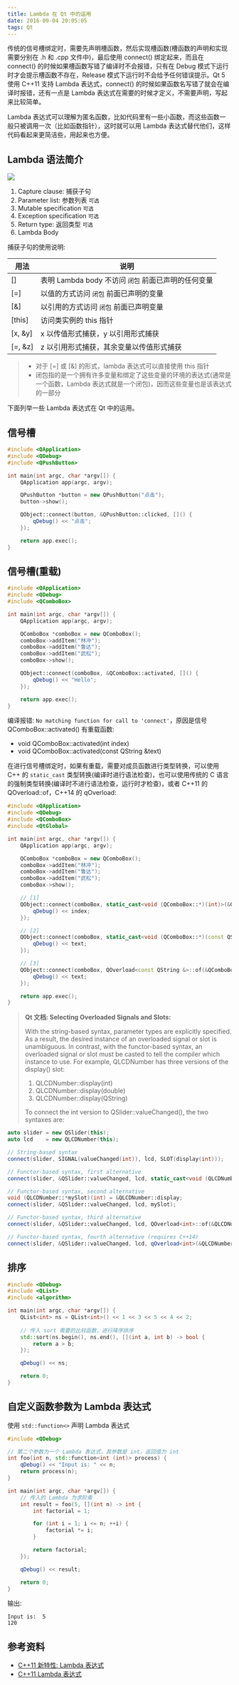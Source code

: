 ```yaml
---
title: Lambda 在 Qt 中的运用
date: 2016-09-04 20:05:05
tags: Qt
---
```


传统的信号槽绑定时，需要先声明槽函数，然后实现槽函数(槽函数的声明和实现需要分别在 .h 和 .cpp 文件中)，最后使用 connect() 绑定起来，而且在 connect() 的时候如果槽函数写错了编译时不会报错，只有在 Debug 模式下运行时才会提示槽函数不存在，Release 模式下运行时不会给予任何错误提示。Qt 5 使用 C++11 支持 Lambda 表达式，connect() 的时候如果函数名写错了就会在编译时报错，还有一点是 Lambda 表达式在需要的时候才定义，不需要声明，写起来比较简单。

Lambda 表达式可以理解为匿名函数，比如代码里有一些小函数，而这些函数一般只被调用一次（比如函数指针），这时就可以用 Lambda 表达式替代他们，这样代码看起来更简洁些，用起来也方便。

<!--more-->

## Lambda 语法简介
![](/img/qt/cpp-lambda.png)

1. Capture clause: 捕获子句
2. Parameter list: 参数列表 `可选`
3. Mutable specification `可选`
4. Exception specification `可选`
5. Return type: 返回类型 `可选`
6. Lambda Body

捕获子句的使用说明:

| 用法      | 说明                                 |
| ------- | ---------------------------------- |
| []      | 表明 Lambda body 不访问 `闭包` 前面已声明的任何变量 |
| [=]     | 以值的方式访问 `闭包` 前面已声明的变量              |
| [&]     | 以引用的方式访问 `闭包` 前面已声明变量              |
| [this]  | 访问类实例的 this 指针                     |
| [x, &y] | x 以传值形式捕获，y 以引用形式捕获                |
| [=, &z] | z 以引用形式捕获，其余变量以传值形式捕获              |

> * 对于 [=] 或 [&] 的形式，lambda 表达式可以直接使用 this 指针  
> * 闭包指的是一个拥有许多变量和绑定了这些变量的环境的表达式(通常是一个函数，Lambda 表达式就是一个闭包)，因而这些变量也是该表达式的一部分

下面列举一些 Lambda 表达式在 Qt 中的运用。

## 信号槽
```cpp
#include <QApplication>
#include <QDebug>
#include <QPushButton>

int main(int argc, char *argv[]) {
    QApplication app(argc, argv);

    QPushButton *button = new QPushButton("点击");
    button->show();

    QObject::connect(button, &QPushButton::clicked, []() {
        qDebug() << "点击";
    });

    return app.exec();
}
```

## 信号槽(重载)

```cpp
#include <QApplication>
#include <QDebug>
#include <QComboBox>

int main(int argc, char *argv[]) {
    QApplication app(argc, argv);

    QComboBox *comboBox = new QComboBox();
    comboBox->addItem("林冲");
    comboBox->addItem("鲁达");
    comboBox->addItem("武松");
    comboBox->show();

    QObject::connect(comboBox, &QComboBox::activated, []() {
        qDebug() << "Hello";
    });

    return app.exec();
}
```

编译报错: `No matching function for call to 'connect'`，原因是信号 QComboBox::activated() 有重载函数:

* void QComboBox::activated(int index)
* void QComboBox::activated(const QString &text)

在进行信号槽绑定时，如果有重载，需要对成员函数进行类型转换，可以使用 C++ 的 `static_cast` 类型转换(编译时进行语法检查)，也可以使用传统的 C 语言的强制类型转换(编译时不进行语法检查，运行时才检查)，或者 C++11 的 QOverload::of，C++14 的 qOverload:

```cpp
#include <QApplication>
#include <QDebug>
#include <QComboBox>
#include <QtGlobal>

int main(int argc, char *argv[]) {
    QApplication app(argc, argv);

    QComboBox *comboBox = new QComboBox();
    comboBox->addItem("林冲");
    comboBox->addItem("鲁达");
    comboBox->addItem("武松");
    comboBox->show();

    // [1]
    QObject::connect(comboBox, static_cast<void (QComboBox::*)(int)>(&QComboBox::activated), [](int index) {
        qDebug() << index;
    });

    // [2]
    QObject::connect(comboBox, static_cast<void (QComboBox::*)(const QString &)>(&QComboBox::activated), [](const QString &text) {
        qDebug() << text;
    });

    // [3]
    QObject::connect(comboBox, QOverload<const QString &>::of(&QComboBox::activated), [](const QString &text) {
        qDebug() << text;
    });

    return app.exec();
}
```

> **Qt 文档: Selecting Overloaded Signals and Slots:**
>
> With the string-based syntax, parameter types are explicitly specified. As a result, the desired instance of an overloaded signal or slot is unambiguous.
> In contrast, with the functor-based syntax, an overloaded signal or slot must be casted to tell the compiler which instance to use.
> For example, QLCDNumber has three versions of the display() slot:
>
> 1. QLCDNumber::display(int)
> 2. QLCDNumber::display(double)
> 3. QLCDNumber::display(QString)
>
> To connect the int version to QSlider::valueChanged(), the two syntaxes are:
>
```cpp
auto slider = new QSlider(this);
auto lcd    = new QLCDNumber(this);

// String-based syntax
connect(slider, SIGNAL(valueChanged(int)), lcd, SLOT(display(int)));

// Functor-based syntax, first alternative
connect(slider, &QSlider::valueChanged, lcd, static_cast<void (QLCDNumber::*)(int)>(&QLCDNumber::display));

// Functor-based syntax, second alternative
void (QLCDNumber::*mySlot)(int) = &QLCDNumber::display; 
connect(slider, &QSlider::valueChanged, lcd, mySlot);

// Functor-based syntax, third alternative
connect(slider, &QSlider::valueChanged, lcd, QOverload<int>::of(&QLCDNumber::display));

// Functor-based syntax, fourth alternative (requires C++14)
connect(slider, &QSlider::valueChanged, lcd, qOverload<int>(&QLCDNumber::display));
```

## 排序

```cpp
#include <QDebug>
#include <QList>
#include <algorithm>

int main(int argc, char *argv[]) {
    QList<int> ns = QList<int>() << 1 << 3 << 5 << 4 << 2;
    
    // 传入 sort 需要的比较函数，进行降序排序
    std::sort(ns.begin(), ns.end(), [](int a, int b) -> bool {
        return a > b;
    });

    qDebug() << ns;

    return 0;
}
```

## 自定义函数参数为 Lambda 表达式
使用 `std::function<>` 声明 Lambda 表达式

```cpp
#include <QDebug>

// 第二个参数为一个 Lambda 表达式，其参数是 int，返回值为 int
int foo(int n, std::function<int (int)> process) {
    qDebug() << "Input is: " << n;
    return process(n);
}

int main(int argc, char *argv[]) {
    // 传入的 Lambda 为求阶乘
    int result = foo(5, [](int n) -> int {
        int factorial = 1;

        for (int i = 1; i <= n; ++i) {
            factorial *= i;
        }

        return factorial;
    });

    qDebug() << result;

    return 0;
}
```

输出:

```
Input is:  5
120
```

## 参考资料
* [C++11 新特性: Lambda 表达式](https://www.devbean.net/2012/05/cpp11-lambda/)
* [C++11 Lambda 表达式](http://www.cnblogs.com/zhuyp1015/archive/2012/04/08/2438176.html)
